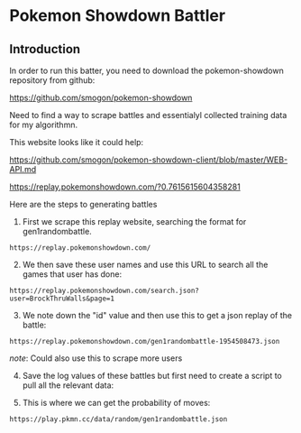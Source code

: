 # Pokemon Showdown Battler #

## Introduction

In order to run this batter, you need to download the pokemon-showdown repository from github:

https://github.com/smogon/pokemon-showdown

Need to find a way to scrape battles and essentialyl collected training data for my algorithmn.

This website looks like it could help:

https://github.com/smogon/pokemon-showdown-client/blob/master/WEB-API.md

https://replay.pokemonshowdown.com/?0.7615615604358281

Here are the steps to generating battles

1. First we scrape this replay website, searching the format for gen1randombattle. 

```
https://replay.pokemonshowdown.com/ 
```

2. We then save these user names and use this URL to search all the games that user has done:

```
https://replay.pokemonshowdown.com/search.json?user=BrockThruWalls&page=1
```
3. We note down the "id" value and then use this to get a json replay of the battle:
``` 
https://replay.pokemonshowdown.com/gen1randombattle-1954508473.json
```
_note_: Could also use this to scrape more users

4. Save the log values of these battles but first need to create a script to pull all the relevant data:


5. This is where we can get the probability of moves:

```
https://play.pkmn.cc/data/random/gen1randombattle.json
```